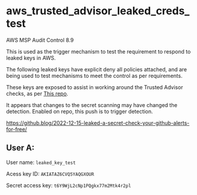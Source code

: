 # aws_trusted_advisor_leaked_creds_test

AWS MSP Audit Control 8.9

This is used as the trigger mechanism to test the requirement to respond to leaked keys in AWS.

The following leaked keys have explicit deny all policies attached, and are being used to test 
mechanisms to meet the control as per requirements.

These keys are exposed to assist in working around the Trusted Advisor checks, as per 
[This repo](https://github.com/aws/Trusted-Advisor-Tools/blob/master/ExposedAccessKeys/README.md).

It appears that changes to the secret scanning may have changed the detection. Enabled on repo, this push is to trigger detection.

https://github.blog/2022-12-15-leaked-a-secret-check-your-github-alerts-for-free/

## User A:

User name: `leaked_key_test`

Acess key ID: `AKIATAZ6CVQ5YAQGXOUR`

Secret access key: `t6Y9WjL2cNp1PQgkx77m2Mtk4r2pl`

